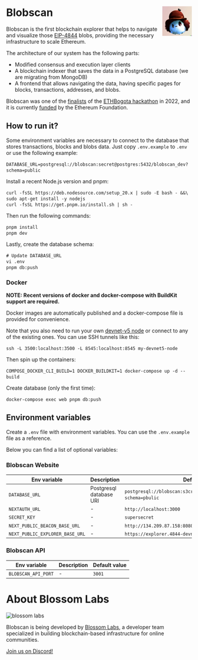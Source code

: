# Blobscan <a href="#"><img align="right" src=".github/assets/blobi.jpeg" height="80px" /></a>

Blobscan is the first blockchain explorer that helps to navigate and visualize those [EIP-4844](https://www.eip4844.com) blobs, providing the necessary infrastructure to scale Ethereum.

The architecture of our system has the following parts:

- Modified consensus and execution layer clients
- A blockchain indexer that saves the data in a PostgreSQL database (we are migrating from MongoDB)
- A frontend that allows navigating the data, having specific pages for blocks, transactions, addresses, and blobs.

Blobscan was one of the [finalists](https://twitter.com/ETHGlobal/status/1579249265557192704) of the [ETHBogota hackathon](https://bogota.ethglobal.com/) in 2022,
and it is currently [funded](https://blog.ethereum.org/2023/02/14/layer-2-grants-roundup#-data-visualization) by the Ethereum Foundation.

## How to run it?

Some environment variables are necessary to connect to the database that stores transactions, blocks and blobs data. Just copy `.env.example` to `.env` or use the following example:

```
DATABASE_URL=postgresql://blobscan:secret@postgres:5432/blobscan_dev?schema=public
```

Install a recent Node.js version and pnpm:

```
curl -fsSL https://deb.nodesource.com/setup_20.x | sudo -E bash - &&\
sudo apt-get install -y nodejs
curl -fsSL https://get.pnpm.io/install.sh | sh -
```

Then run the following commands:

```
pnpm install
pnpm dev
```

Lastly, create the database schema:

```
# Update DATABASE_URL
vi .env
pnpm db:push
```

### Docker

**NOTE: Recent versions of docker and docker-compose with BuildKit support are required.**

Docker images are automatically published and a docker-compose file is provided for convenience.

Note that you also need to run your own [devnet-v5 node](https://github.com/Blobscan/devnet-v5) or connect to any of the existing ones.
You can use SSH tunnels like this:

```
ssh -L 3500:localhost:3500 -L 8545:localhost:8545 my-devnet5-node
```

Then spin up the containers:

```
COMPOSE_DOCKER_CLI_BUILD=1 DOCKER_BUILDKIT=1 docker-compose up -d --build
```

Create database (only the first time):

```
docker-compose exec web pnpm db:push
```

## Environment variables

Create a `.env` file with environment variables. You can use the `.env.example` file as a reference.

Below you can find a list of optional variables:

### Blobscan Website

| Env variable                    | Description             | Default value                                                            |
| ------------------------------- | ----------------------- | ------------------------------------------------------------------------ |
| `DATABASE_URL`                  | Postgresql database URI | `postgresql://blobscan:s3cr3t@localhost:5432/blobscan_dev?schema=pbulic` |
| `NEXTAUTH_URL`                  | -                       | `http://localhost:3000`                                                  |
| `SECRET_KEY`                    | -                       | `supersecret`                                                            |
| `NEXT_PUBLIC_BEACON_BASE_URL`   | -                       | `http://134.209.87.158:8080/`                                            |
| `NEXT_PUBLIC_EXPLORER_BASE_URL` | -                       | `https://explorer.4844-devnet-5.etpandaops.io/`                          |

### Blobscan API

| Env variable        | Description | Default value |
| ------------------- | ----------- | ------------- |
| `BLOBSCAN_API_PORT` | -           | `3001`        |

# About Blossom Labs

![blossom labs](https://blossom.software/img/logo.svg)

Blobscan is being developed by [Blossom Labs](https://blossom.software/), a developer team specialized in building blockchain-based infrastructure for online communities.

[Join us on Discord!](https://discordapp.com/invite/fmqrqhkjHY/)

